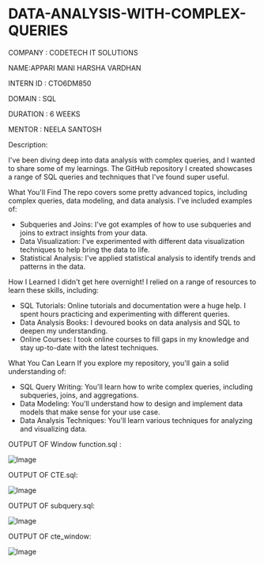 # DATA-ANALYSIS-WITH-COMPLEX-QUERIES

COMPANY : CODETECH IT SOLUTIONS

NAME:APPARI MANI HARSHA VARDHAN

INTERN ID : CTO6DM850

DOMAIN : SQL

DURATION : 6 WEEKS

MENTOR : NEELA SANTOSH

Description:

I've been diving deep into data analysis with complex queries, and I wanted to share some of my learnings. The GitHub repository I created showcases a range of SQL queries and techniques that I've found super useful.

What You'll Find
The repo covers some pretty advanced topics, including complex queries, data modeling, and data analysis. I've included examples of:

- Subqueries and Joins: I've got examples of how to use subqueries and joins to extract insights from your data.
- Data Visualization: I've experimented with different data visualization techniques to help bring the data to life.
- Statistical Analysis: I've applied statistical analysis to identify trends and patterns in the data.

How I Learned
I didn't get here overnight! I relied on a range of resources to learn these skills, including:

- SQL Tutorials: Online tutorials and documentation were a huge help. I spent hours practicing and experimenting with different queries.
- Data Analysis Books: I devoured books on data analysis and SQL to deepen my understanding.
- Online Courses: I took online courses to fill gaps in my knowledge and stay up-to-date with the latest techniques.

What You Can Learn
If you explore my repository, you'll gain a solid understanding of:

- SQL Query Writing: You'll learn how to write complex queries, including subqueries, joins, and aggregations.
- Data Modeling: You'll understand how to design and implement data models that make sense for your use case.
- Data Analysis Techniques: You'll learn various techniques for analyzing and visualizing data.


OUTPUT OF Window function.sql :

![Image](https://github.com/user-attachments/assets/2a24ffcc-b642-46b4-bad5-509be8cb0635)

OUTPUT OF CTE.sql:

![Image](https://github.com/user-attachments/assets/eea6abfa-53ec-4c23-8da9-f1b38907b094)

OUTPUT OF subquery.sql:

![Image](https://github.com/user-attachments/assets/e5b5f78d-82bd-4bb7-b94c-b95eb605218b)

OUTPUT OF cte_window:

![Image](https://github.com/user-attachments/assets/a3bae5fc-4046-4912-b352-efb0cb7c6eca)
